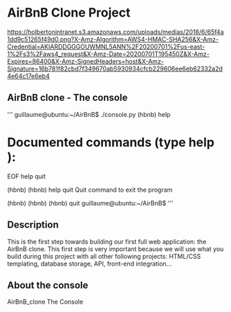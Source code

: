 # AirBnB Clone Project

https://holbertonintranet.s3.amazonaws.com/uploads/medias/2018/6/65f4a1dd9c51265f49d0.png?X-Amz-Algorithm=AWS4-HMAC-SHA256&X-Amz-Credential=AKIARDDGGGOUWMNL5ANN%2F20200701%2Fus-east-1%2Fs3%2Faws4_request&X-Amz-Date=20200701T195450Z&X-Amz-Expires=86400&X-Amz-SignedHeaders=host&X-Amz-Signature=16b781f82cbd7f349670ab5930934cfcb229606ee6eb62332a2d4e64c17e6eb4

## AirBnB clone - The console

'''
guillaume@ubuntu:~/AirBnB$ ./console.py
(hbnb) help

Documented commands (type help <topic>):
========================================
EOF  help  quit

(hbnb) 
(hbnb) help quit
Quit command to exit the program

(hbnb) 
(hbnb) 
(hbnb) quit 
guillaume@ubuntu:~/AirBnB$ 
'''

## Description

This is the first step towards building our first full web application: the AirBnB clone. This first step is very important because we will use what you build during this project with all other following projects: HTML/CSS templating, database storage, API, front-end integration…

## About the console


AirBnB_clone
The Console
